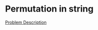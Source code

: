 # Permutation in string


 [Problem Description](https://leetcode.com/problems/permutation-in-string/)
